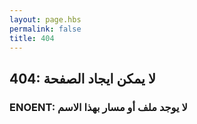 ```yaml
---
layout: page.hbs
permalink: false
title: 404
---
```

## 404: لا يمكن ايجاد الصفحة
### ENOENT: لا يوجد ملف أو مسار بهذا الاسم
